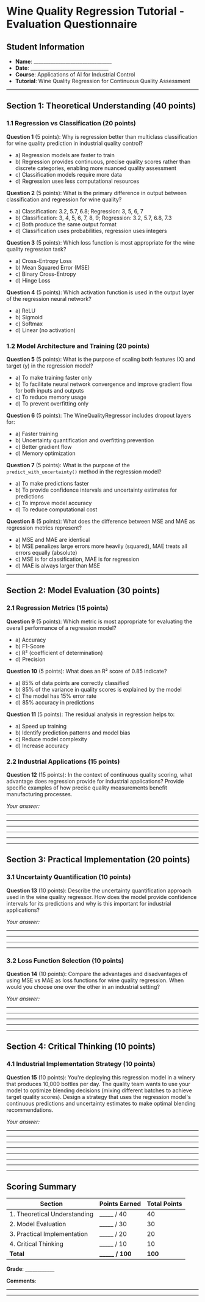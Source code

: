 # Wine Quality Regression Tutorial - Evaluation Questionnaire

## Student Information
- **Name**: ________________________________
- **Date**: ________________________________
- **Course**: Applications of AI for Industrial Control
- **Tutorial**: Wine Quality Regression for Continuous Quality Assessment

---

## Section 1: Theoretical Understanding (40 points)

### 1.1 Regression vs Classification (20 points)

**Question 1** (5 points): Why is regression better than multiclass classification for wine quality prediction in industrial quality control?
- a) Regression models are faster to train
- b) Regression provides continuous, precise quality scores rather than discrete categories, enabling more nuanced quality assessment
- c) Classification models require more data
- d) Regression uses less computational resources

**Question 2** (5 points): What is the primary difference in output between classification and regression for wine quality?
- a) Classification: 3.2, 5.7, 6.8; Regression: 3, 5, 6, 7
- b) Classification: 3, 4, 5, 6, 7, 8, 9; Regression: 3.2, 5.7, 6.8, 7.3
- c) Both produce the same output format
- d) Classification uses probabilities, regression uses integers

**Question 3** (5 points): Which loss function is most appropriate for the wine quality regression task?
- a) Cross-Entropy Loss
- b) Mean Squared Error (MSE)
- c) Binary Cross-Entropy
- d) Hinge Loss

**Question 4** (5 points): Which activation function is used in the output layer of the regression neural network?
- a) ReLU
- b) Sigmoid
- c) Softmax
- d) Linear (no activation)

### 1.2 Model Architecture and Training (20 points)

**Question 5** (5 points): What is the purpose of scaling both features (X) and target (y) in the regression model?
- a) To make training faster only
- b) To facilitate neural network convergence and improve gradient flow for both inputs and outputs
- c) To reduce memory usage
- d) To prevent overfitting only

**Question 6** (5 points): The WineQualityRegressor includes dropout layers for:
- a) Faster training
- b) Uncertainty quantification and overfitting prevention
- c) Better gradient flow
- d) Memory optimization

**Question 7** (5 points): What is the purpose of the `predict_with_uncertainty()` method in the regression model?
- a) To make predictions faster
- b) To provide confidence intervals and uncertainty estimates for predictions
- c) To improve model accuracy
- d) To reduce computational cost

**Question 8** (5 points): What does the difference between MSE and MAE as regression metrics represent?
- a) MSE and MAE are identical
- b) MSE penalizes large errors more heavily (squared), MAE treats all errors equally (absolute)
- c) MSE is for classification, MAE is for regression
- d) MAE is always larger than MSE

---

## Section 2: Model Evaluation (30 points)

### 2.1 Regression Metrics (15 points)

**Question 9** (5 points): Which metric is most appropriate for evaluating the overall performance of a regression model?
- a) Accuracy
- b) F1-Score
- c) R² (coefficient of determination)
- d) Precision

**Question 10** (5 points): What does an R² score of 0.85 indicate?
- a) 85% of data points are correctly classified
- b) 85% of the variance in quality scores is explained by the model
- c) The model has 15% error rate
- d) 85% accuracy in predictions

**Question 11** (5 points): The residual analysis in regression helps to:
- a) Speed up training
- b) Identify prediction patterns and model bias
- c) Reduce model complexity
- d) Increase accuracy

### 2.2 Industrial Applications (15 points)

**Question 12** (15 points): In the context of continuous quality scoring, what advantage does regression provide for industrial applications? Provide specific examples of how precise quality measurements benefit manufacturing processes.

_Your answer:_
_______________________________________________________________________________
_______________________________________________________________________________
_______________________________________________________________________________
_______________________________________________________________________________
_______________________________________________________________________________

---

## Section 3: Practical Implementation (20 points)

### 3.1 Uncertainty Quantification (10 points)

**Question 13** (10 points): Describe the uncertainty quantification approach used in the wine quality regressor. How does the model provide confidence intervals for its predictions and why is this important for industrial applications?

_Your answer:_
_______________________________________________________________________________
_______________________________________________________________________________
_______________________________________________________________________________
_______________________________________________________________________________

### 3.2 Loss Function Selection (10 points)

**Question 14** (10 points): Compare the advantages and disadvantages of using MSE vs MAE as loss functions for wine quality regression. When would you choose one over the other in an industrial setting?

_Your answer:_
_______________________________________________________________________________
_______________________________________________________________________________
_______________________________________________________________________________
_______________________________________________________________________________

---

## Section 4: Critical Thinking (10 points)

### 4.1 Industrial Implementation Strategy (10 points)

**Question 15** (10 points): You're deploying this regression model in a winery that produces 10,000 bottles per day. The quality team wants to use your model to optimize blending decisions (mixing different batches to achieve target quality scores). Design a strategy that uses the regression model's continuous predictions and uncertainty estimates to make optimal blending recommendations.

_Your answer:_
_______________________________________________________________________________
_______________________________________________________________________________
_______________________________________________________________________________
_______________________________________________________________________________
_______________________________________________________________________________
_______________________________________________________________________________
_______________________________________________________________________________

---

## Scoring Summary

| Section | Points Earned | Total Points |
|---------|---------------|--------------|
| 1. Theoretical Understanding | _____ / 40 | 40 |
| 2. Model Evaluation | _____ / 30 | 30 |
| 3. Practical Implementation | _____ / 20 | 20 |
| 4. Critical Thinking | _____ / 10 | 10 |
| **Total** | **_____ / 100** | **100** |

**Grade**: ____________

**Comments**:
_______________________________________________________________________________
_______________________________________________________________________________
